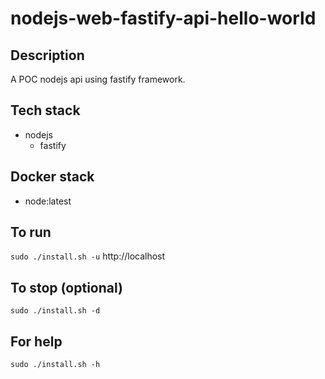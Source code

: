 # nodejs-web-fastify-api-hello-world

## Description
A POC nodejs api using
fastify framework.

## Tech stack
- nodejs
  - fastify

## Docker stack
- node:latest

## To run
`sudo ./install.sh -u`
http://localhost

## To stop (optional)
`sudo ./install.sh -d`

## For help
`sudo ./install.sh -h`
